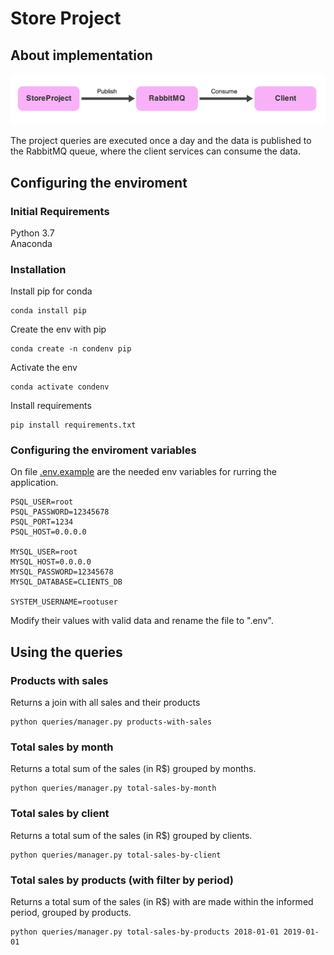 # Store Project

## About implementation
![Data flow](docs/data-flow.png)

The project queries are executed once a day and the data is published to the RabbitMQ queue, where the client services can consume the data.

## Configuring the enviroment

### Initial Requirements
Python 3.7  
Anaconda

### Installation
Install pip for conda
```
conda install pip
```

Create the env with pip
```
conda create -n condenv pip
```

Activate the env
```
conda activate condenv
```

Install requirements
```
pip install requirements.txt
```

### Configuring the enviroment variables
On file [.env.example](.env.example) are the needed env variables for rurring the application.  

```
PSQL_USER=root
PSQL_PASSWORD=12345678
PSQL_PORT=1234
PSQL_HOST=0.0.0.0

MYSQL_USER=root
MYSQL_HOST=0.0.0.0
MYSQL_PASSWORD=12345678
MYSQL_DATABASE=CLIENTS_DB

SYSTEM_USERNAME=rootuser
```
Modify their values with valid data and rename the file to ".env".

## Using the queries

### Products with sales
Returns a join with all sales and their products
```
python queries/manager.py products-with-sales
```

### Total sales by month
Returns a total sum of the sales (in R$) grouped by months.
```
python queries/manager.py total-sales-by-month
```

### Total sales by client
Returns a total sum of the sales (in R$) grouped by clients.
```
python queries/manager.py total-sales-by-client
```

### Total sales by products (with filter by period)
Returns a total sum of the sales (in R$) with are made within the informed period, grouped by products.
```
python queries/manager.py total-sales-by-products 2018-01-01 2019-01-01
```
